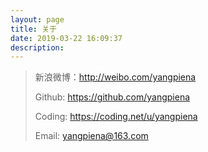 ```yaml
---
layout: page
title: 关于
date: 2019-03-22 16:09:37
description:
---
```

> 新浪微博：<a href="http://weibo.com/yangpiena" target="_blank">http://weibo.com/yangpiena</a>
>
> Github: <a href="https://github.com/yangpiena" target="_blank">https://github.com/yangpiena</a>
>
> Coding: <a href="https://coding.net/u/yangpiena" target="_blank">https://coding.net/u/yangpiena</a>
>
> Email: <a href="mailto:yangpiena@163.com" target="_blank">yangpiena@163.com</a>


